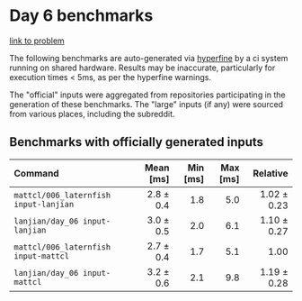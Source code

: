 # Day 6 benchmarks

[link to problem](http://adventofcode.com/2021/day/6)

The following benchmarks are auto-generated via [hyperfine](https://github.com/sharkdp/hyperfine) by a ci system running on shared hardware. Results may be inaccurate, particularly for execution times < 5ms, as per the hyperfine warnings.

The "official" inputs were aggregated from repositories participating in the generation of these benchmarks. The "large" inputs (if any) were sourced from various places, including the subreddit.

## Benchmarks with officially generated inputs
| Command | Mean [ms] | Min [ms] | Max [ms] | Relative |
|:---|---:|---:|---:|---:|
| `mattcl/006_laternfish input-lanjian` | 2.8 ± 0.4 | 1.8 | 5.0 | 1.02 ± 0.23 |
| `lanjian/day_06 input-lanjian` | 3.0 ± 0.5 | 2.0 | 6.1 | 1.10 ± 0.27 |
| `mattcl/006_laternfish input-mattcl` | 2.7 ± 0.4 | 1.7 | 5.1 | 1.00 |
| `lanjian/day_06 input-mattcl` | 3.2 ± 0.6 | 2.1 | 9.8 | 1.19 ± 0.28 |
